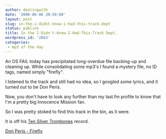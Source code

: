 ```yaml
---
author: dealingwith
date: '2008-06-06 20:58:00'
layout: post
slug: in-the-i-didnt-know-i-had-this-track-dept
status: publish
title: In the I-Didn't-Know-I-Had-This-Track Dept.
wordpress_id: '2663'
categories:
 - mp3 of the day
---
```


An OS FAIL today has precipitated long-overdue file backing-up and cleaning
up. While consolidating some mp3's I found a mystery file, no ID tags, named
simply "firefly".

I listened to the track and still had no idea, so I googled some lyrics, and
it turned out to be Don Peris.

Now, you don't have to look any further than my last.fm profile to know that
I'm a pretty big Innocence Mission fan.

So I was pretty stoked to find this track in the bin, as it were.

It is off his [Ten Silver Trombones][1] record.

[Don Peris - Firefly][2]

   [1]: http://www.last.fm/music/Don+Peris/Ten+Silver+Slide+Trombones

   [2]:
http://danielsjourney.com/blog/files/2008/06/Don%20Peris%20-%20Firefly.mp3

